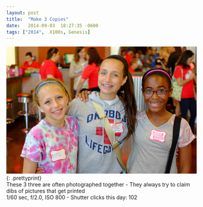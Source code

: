 ```yaml
---
layout: post
title:  "Make 3 Copies"
date:   2014-09-03  18:27:35 -0600
tags: ["2014",  X100s, Genesis]
---
```

![:title](/images/2014/2014_0903_DSCF3991.jpg)
{: .prettyprint}  
These 3 three are often photographed together - They always try to claim dibs of pictures that get printed  
1/60 sec, f/2.0, ISO 800 - Shutter clicks this day: 102